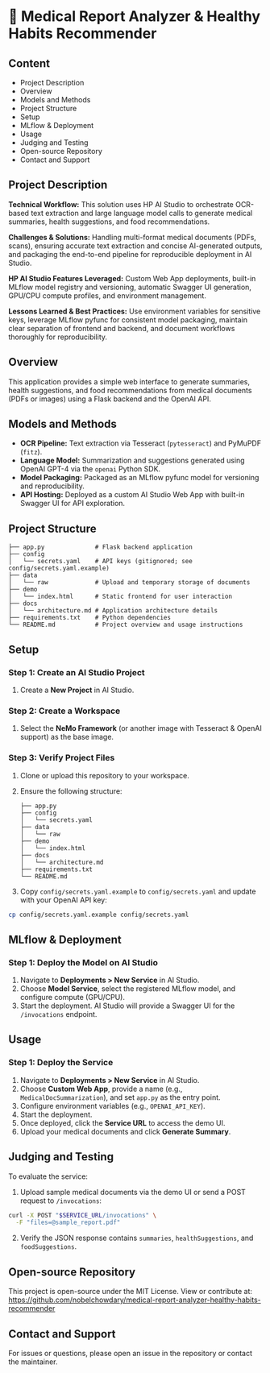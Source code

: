 # 🏥 Medical Report Analyzer & Healthy Habits Recommender

## Content
- Project Description
- Overview
- Models and Methods
- Project Structure
- Setup
- MLflow & Deployment
- Usage
- Judging and Testing
- Open-source Repository
- Contact and Support
 
## Project Description
**Technical Workflow:** This solution uses HP AI Studio to orchestrate OCR-based text extraction and large language model calls to generate medical summaries, health suggestions, and food recommendations.

**Challenges & Solutions:** Handling multi-format medical documents (PDFs, scans), ensuring accurate text extraction and concise AI-generated outputs, and packaging the end-to-end pipeline for reproducible deployment in AI Studio.

**HP AI Studio Features Leveraged:** Custom Web App deployments, built-in MLflow model registry and versioning, automatic Swagger UI generation, GPU/CPU compute profiles, and environment management.

**Lessons Learned & Best Practices:** Use environment variables for sensitive keys, leverage MLflow pyfunc for consistent model packaging, maintain clear separation of frontend and backend, and document workflows thoroughly for reproducibility.

## Overview
This application provides a simple web interface to generate summaries, health suggestions, and food recommendations from medical documents (PDFs or images) using a Flask backend and the OpenAI API.

## Models and Methods
- **OCR Pipeline:** Text extraction via Tesseract (`pytesseract`) and PyMuPDF (`fitz`).
- **Language Model:** Summarization and suggestions generated using OpenAI GPT-4 via the `openai` Python SDK.
- **Model Packaging:** Packaged as an MLflow pyfunc model for versioning and reproducibility.
- **API Hosting:** Deployed as a custom AI Studio Web App with built-in Swagger UI for API exploration.

## Project Structure
```
├── app.py              # Flask backend application
├── config
│   └── secrets.yaml    # API keys (gitignored; see config/secrets.yaml.example)
├── data
│   └── raw             # Upload and temporary storage of documents
├── demo
│   └── index.html      # Static frontend for user interaction
├── docs
│   └── architecture.md # Application architecture details
├── requirements.txt    # Python dependencies
└── README.md           # Project overview and usage instructions
```

## Setup

### Step 1: Create an AI Studio Project
1. Create a **New Project** in AI Studio.

### Step 2: Create a Workspace
1. Select the **NeMo Framework** (or another image with Tesseract & OpenAI support) as the base image.

### Step 3: Verify Project Files
1. Clone or upload this repository to your workspace.
2. Ensure the following structure:
   ```
   ├── app.py
   ├── config
   │   └── secrets.yaml
   ├── data
   │   └── raw
   ├── demo
   │   └── index.html
   ├── docs
   │   └── architecture.md
   ├── requirements.txt
   └── README.md
   ```

3. Copy `config/secrets.yaml.example` to `config/secrets.yaml` and update with your OpenAI API key:

```bash
cp config/secrets.yaml.example config/secrets.yaml
```

## MLflow & Deployment

### Step 1: Deploy the Model on AI Studio
1. Navigate to **Deployments > New Service** in AI Studio.
2. Choose **Model Service**, select the registered MLflow model, and configure compute (GPU/CPU).
3. Start the deployment. AI Studio will provide a Swagger UI for the `/invocations` endpoint.

## Usage

### Step 1: Deploy the Service
1. Navigate to **Deployments > New Service** in AI Studio.
2. Choose **Custom Web App**, provide a name (e.g., `MedicalDocSummarization`), and set `app.py` as the entry point.
3. Configure environment variables (e.g., `OPENAI_API_KEY`).
4. Start the deployment.
5. Once deployed, click the **Service URL** to access the demo UI.
6. Upload your medical documents and click **Generate Summary**.

## Judging and Testing

To evaluate the service:
1. Upload sample medical documents via the demo UI or send a POST request to `/invocations`:

```bash
curl -X POST "$SERVICE_URL/invocations" \
  -F "files=@sample_report.pdf"
```
2. Verify the JSON response contains `summaries`, `healthSuggestions`, and `foodSuggestions`.

## Open-source Repository

This project is open-source under the MIT License. View or contribute at:
https://github.com/nobelchowdary/medical-report-analyzer-healthy-habits-recommender

## Contact and Support
For issues or questions, please open an issue in the repository or contact the maintainer.